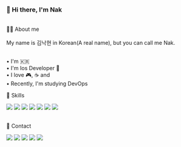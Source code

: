 ### 👋 Hi there, I'm Nak


<!--
**NakhyunKim1987/NakhyunKim1987** is a ✨ _special_ ✨ repository because its `README.md` (this file) appears on your GitHub profile.

Here are some ideas to get you started:

- 🔭 I’m currently working on ...
- 🌱 I’m currently learning ...
- 👯 I’m looking to collaborate on ...
- 🤔 I’m looking for help with ...
- 💬 Ask me about ...
- 📫 How to reach me: ...
- 😄 Pronouns: ...🏼
- ⚡ Fun fact: ...
-->
<br>
🧑‍💻 About me <br><br>
My name is 김낙현 in Korean(A real name), but you can call me Nak. <br><br>

• I'm 🇰🇷<br>
• I'm Ios Developer 🌱<br>
• I love 🎮, ☕️ and  <br>
• Recently, I'm studying DevOps <br>

💪 Skills
<div>
  <img src="https://img.shields.io/badge/IOS-000000?style=flat-square&logo=iOS&logoColor=white"/>
  <img src="https://img.shields.io/badge/SWIFT-F05138?style=flat-square&logo=Swift&logoColor=white"/>
  <img src="https://img.shields.io/badge/PYTHON-3776AB?style=flat-square&logo=Python&logoColor=white"/>
  <img src="https://img.shields.io/badge/FASTAPI-009688?style=flat-square&logo=FastAPI&logoColor=white"/>
  <img src="https://img.shields.io/badge/MYSQL-4479A1?style=flat-square&logo=MySQL&logoColor=white"/>
  <img src="https://img.shields.io/badge/MONGODB-47A248?style=flat-square&logo=MongoDB&logoColor=white"/>
  <img src="https://img.shields.io/badge/NAVER CLOUD-03C75A?style=flat-square&logo=NAVER&logoColor=white"/>
</div>
<br>

📮 Contact

<div >  
  <img src="https://img.shields.io/badge/GMAIL-EA4335?style=flat-square&logo=Gmail&logoColor=white"/>
  <img src="https://img.shields.io/badge/GITHUB-181717?style=flat-square&logo=Github&logoColor=white"/>
  <img src="https://img.shields.io/badge/STEAM-000000?style=flat-square&logo=Steam&logoColor=white"/>
  <img src="https://img.shields.io/badge/PLAYSTATION-003791?style=flat-square&logo=PlayStation&logoColor=white"/>
  <img src="https://img.shields.io/badge/NINTENDO_SWITCH-E60012?style=flat-square&logo=Nintendo Switch&logoColor=white"/>
</div>
